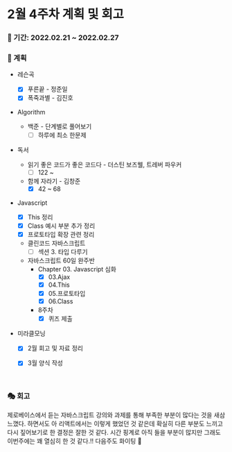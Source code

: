 # 2월 4주차 계획 및 회고

### 📆 기간: 2022.02.21 ~ 2022.02.27

### 📑 계획

- 레슨곡

  - [x] 푸른끝 - 정준일
  - [x] 폭죽과별 - 김진호
- Algorithm

  - 백준 - 단계별로 풀어보기
    - [ ] 하루에 최소 한문제
- 독서
  - 읽기 좋은 코드가 좋은 코드다 - 더스틴 보즈웰, 트레버 파우커
    - [ ] 122 ~
  - 함께 자라기 - 김창준
    - [x] 42 ~ 68
- Javascript
  - [x] This 정리
  - [x] Class 예시 부분 추가 정리
  - [x] 프로토타입 확장 관련 정리
  - 클린코드 자바스크립트
    - [ ] 섹션 3. 타입 다루기
  - 자바스크립트 60일 완주반
    - Chapter 03. Javascript 심화
      - [x] 03.Ajax
      - [x] 04.This
      - [x] 05.프로토타입
      - [x] 06.Class
    - 8주차
      - [x] 퀴즈 제출

- 미라클모닝
  - [x] 2월 회고 및 자료 정리
  - [x] 3월 양식 작성


<br/>

### 🎭 회고

 제로베이스에서 듣는 자바스크립트 강의와 과제를 통해 부족한 부분이 많다는 것을 새삼 느꼈다. 하면서도 아 리액트에서는 이렇게 했었던 것 같은데 확실히 다른 부분도 느끼고 다시 짚어보기로 한 결정은 잘한 것 같다. 시간 핑계로 아직 들을 부분이 많지만 그래도 이번주에는 꽤 열심히 한 것 같다.!! 다음주도 화이팅 🎊
